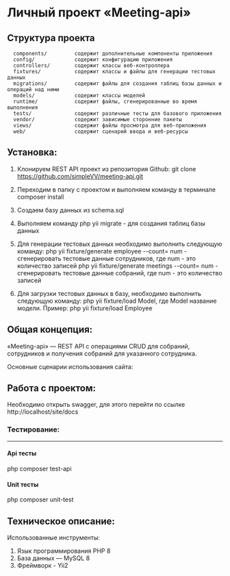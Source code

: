 # Личный проект «Meeting-api»

Структура проекта
-------------------

      components/         содержит дополнительные компоненты приложения
      config/             содержит конфигурацию приложения
      controllers/        содержит классы веб-контроллера
      fixtures/           содержит классы и файлы для генерации тестовых данных
      migrations/         содержит файлы для создания таблиц базы данных и операций над ними
      models/             содержит классы моделей
      runtime/            содержит файлы, сгенерированные во время выполнения
      tests/              содержит различные тесты для базового приложения
      vendor/             содержит зависимые сторонние пакеты
      views/              содержит файлы просмотра для веб-приложения
      web/                содержит сценарий ввода и веб-ресурсы

Установка:
------------
1) Клонируем REST API проект из репозитория Github:
	git clone https://github.com/simpleVV/meeting-api.git
2) Переходим в папку с проектом и выполняем команду в терминале composer install
3) Создаем базу данных из schema.sql 
4) Выполняем команду php yii migrate - для создания таблиц базы данных

5) Для генерации тестовых данных необходимо выполнить следующую команду:
php yii fixture/generate employee --count= num - сгенерировать тестовые данные сотрудников, где num - это количество записей
php yii fixture/generate meetings --count= num - сгенерировать тестовые данные собраний, где num - это количество записей

6) Для загрузки тестовых данных в базу, необходимо выполнить следующую команду:
php yii fixture/load Model, где Model название модели. Пример: php yii fixture/load Employee

Общая концепция:
----------------

«Meeting-api» — REST API с операциями CRUD для собраний, сотрудников и получения собраний для указанного сотрудника. 

Основные сценарии использования сайта:

Работа с проектом:
------------------

Необходимо открыть swagger, для этого перейти по ссылке http://localhost/site/docs

### Тестирование:
-----------------

#### Api тесты
php composer test-api

#### Unit тесты
php composer  unit-test

Техническое описание:
---------------------

Использованные инструменты:
1) Язык программирования PHP 8
2) База данных — MySQL 8
3) Фреймворк - Yii2

